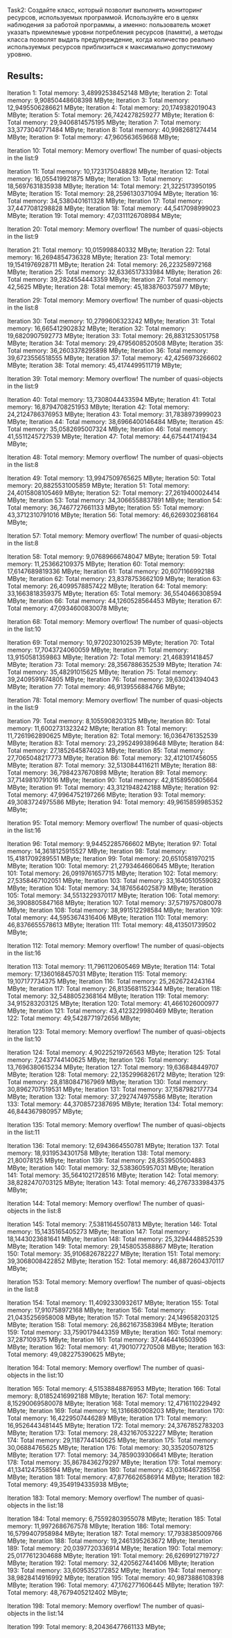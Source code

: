 ﻿Task2: Создайте класс, который позволит выполнять мониторинг ресурсов, используемых программой.
    Используйте его в целях наблюдения за работой программы, а именно: пользователь может
    указать приемлемые уровни потребления ресурсов (памяти), а методы класса позволят выдать
    предупреждение, когда количество реально используемых ресурсов приблизиться к
    максимально допустимому уровню.

Results:
------------------------------------------------------------------------------------------------------------------------------------
Iteration 1:    Total memory: 3,48992538452148 MByte;
Iteration 2:    Total memory: 9,90850448608398 MByte;
Iteration 3:    Total memory: 12,9495506286621 MByte;
Iteration 4:    Total memory: 20,1749382019043 MByte;
Iteration 5:    Total memory: 26,7424278259277 MByte;
Iteration 6:    Total memory: 29,9406814575195 MByte;
Iteration 7:    Total memory: 33,3773040771484 MByte;
Iteration 8:    Total memory: 40,9982681274414 MByte;
Iteration 9:    Total memory: 47,960563659668 MByte;

Iteration 10:   Total memory: Memory overflow!          The number of quasi-objects in the list:9

Iteration 11:   Total memory: 10,1723175048828 MByte;
Iteration 12:   Total memory: 16,055419921875 MByte;
Iteration 13:   Total memory: 18,5697631835938 MByte;
Iteration 14:   Total memory: 21,3225173950195 MByte;
Iteration 15:   Total memory: 28,2596130371094 MByte;
Iteration 16:   Total memory: 34,5380401611328 MByte;
Iteration 17:   Total memory: 37,4477081298828 MByte;
Iteration 18:   Total memory: 44,5417098999023 MByte;
Iteration 19:   Total memory: 47,0311126708984 MByte;

Iteration 20:   Total memory: Memory overflow!          The number of quasi-objects in the list:9

Iteration 21:   Total memory: 10,015998840332 MByte;
Iteration 22:   Total memory: 16,2694854736328 MByte;
Iteration 23:   Total memory: 19,1541976928711 MByte;
Iteration 24:   Total memory: 26,223258972168 MByte;
Iteration 25:   Total memory: 32,6336517333984 MByte;
Iteration 26:   Total memory: 39,2824554443359 MByte;
Iteration 27:   Total memory: 42,5625 MByte;
Iteration 28:   Total memory: 45,1838760375977 MByte;

Iteration 29:   Total memory: Memory overflow!          The number of quasi-objects in the list:8

Iteration 30:   Total memory: 10,2799606323242 MByte;
Iteration 31:   Total memory: 16,665412902832 MByte;
Iteration 32:   Total memory: 19,6820907592773 MByte;
Iteration 33:   Total memory: 26,8831253051758 MByte;
Iteration 34:   Total memory: 29,4795608520508 MByte;
Iteration 35:   Total memory: 36,2603378295898 MByte;
Iteration 36:   Total memory: 39,6723556518555 MByte;
Iteration 37:   Total memory: 42,4256973266602 MByte;
Iteration 38:   Total memory: 45,4174499511719 MByte;

Iteration 39:   Total memory: Memory overflow!          The number of quasi-objects in the list:9

Iteration 40:   Total memory: 13,7308044433594 MByte;
Iteration 41:   Total memory: 16,8794708251953 MByte;
Iteration 42:   Total memory: 24,2124786376953 MByte;
Iteration 43:   Total memory: 31,7838973999023 MByte;
Iteration 44:   Total memory: 38,6966400146484 MByte;
Iteration 45:   Total memory: 35,0582695007324 MByte;
Iteration 46:   Total memory: 41,5511245727539 MByte;
Iteration 47:   Total memory: 44,6754417419434 MByte;

Iteration 48:   Total memory: Memory overflow!          The number of quasi-objects in the list:8

Iteration 49:   Total memory: 13,9947509765625 MByte;
Iteration 50:   Total memory: 20,8825531005859 MByte;
Iteration 51:   Total memory: 24,4015808105469 MByte;
Iteration 52:   Total memory: 27,2619400024414 MByte;
Iteration 53:   Total memory: 34,3066558837891 MByte;
Iteration 54:   Total memory: 36,7467727661133 MByte;
Iteration 55:   Total memory: 43,3712310791016 MByte;
Iteration 56:   Total memory: 46,6269302368164 MByte;

Iteration 57:   Total memory: Memory overflow!          The number of quasi-objects in the list:8

Iteration 58:   Total memory: 9,07689666748047 MByte;
Iteration 59:   Total memory: 11,253662109375 MByte;
Iteration 60:   Total memory: 17,6147689819336 MByte;
Iteration 61:   Total memory: 20,6071166992188 MByte;
Iteration 62:   Total memory: 23,8378753662109 MByte;
Iteration 63:   Total memory: 26,4099578857422 MByte;
Iteration 64:   Total memory: 33,1663818359375 MByte;
Iteration 65:   Total memory: 36,5540466308594 MByte;
Iteration 66:   Total memory: 44,1260528564453 MByte;
Iteration 67:   Total memory: 47,0934600830078 MByte;

Iteration 68:   Total memory: Memory overflow!          The number of quasi-objects in the list:10

Iteration 69:   Total memory: 10,9720230102539 MByte;
Iteration 70:   Total memory: 17,7043724060059 MByte;
Iteration 71:   Total memory: 13,9150581359863 MByte;
Iteration 72:   Total memory: 21,468391418457 MByte;
Iteration 73:   Total memory: 28,3567886352539 MByte;
Iteration 74:   Total memory: 35,48291015625 MByte;
Iteration 75:   Total memory: 39,2409591674805 MByte;
Iteration 76:   Total memory: 39,630241394043 MByte;
Iteration 77:   Total memory: 46,9139556884766 MByte;

Iteration 78:   Total memory: Memory overflow!          The number of quasi-objects in the list:9

Iteration 79:   Total memory: 8,1055908203125 MByte;
Iteration 80:   Total memory: 11,6002731323242 MByte;
Iteration 81:   Total memory: 11,7261962890625 MByte;
Iteration 82:   Total memory: 16,0364761352539 MByte;
Iteration 83:   Total memory: 23,2952499389648 MByte;
Iteration 84:   Total memory: 27,1852645874023 MByte;
Iteration 85:   Total memory: 27,7065048217773 MByte;
Iteration 86:   Total memory: 32,4121017456055 MByte;
Iteration 87:   Total memory: 32,5130844116211 MByte;
Iteration 88:   Total memory: 36,7984237670898 MByte;
Iteration 89:   Total memory: 37,7149810791016 MByte;
Iteration 90:   Total memory: 42,8158950805664 MByte;
Iteration 91:   Total memory: 43,3121948242188 MByte;
Iteration 92:   Total memory: 47,9964752197266 MByte;
Iteration 93:   Total memory: 49,3083724975586 MByte;
Iteration 94:   Total memory: 49,9615859985352 MByte;

Iteration 95:   Total memory: Memory overflow!          The number of quasi-objects in the list:16

Iteration 96:   Total memory: 9,94452285766602 MByte;
Iteration 97:   Total memory: 14,3618125915527 MByte;
Iteration 98:   Total memory: 15,4181709289551 MByte;
Iteration 99:   Total memory: 20,6510581970215 MByte;
Iteration 100:  Total memory: 21,2793464660645 MByte;
Iteration 101:  Total memory: 26,0919761657715 MByte;
Iteration 102:  Total memory: 27,5358467102051 MByte;
Iteration 103:  Total memory: 33,1640510559082 MByte;
Iteration 104:  Total memory: 34,1876564025879 MByte;
Iteration 105:  Total memory: 34,5513229370117 MByte;
Iteration 106:  Total memory: 36,3908805847168 MByte;
Iteration 107:  Total memory: 37,5719757080078 MByte;
Iteration 108:  Total memory: 38,991512298584 MByte;
Iteration 109:  Total memory: 44,5953674316406 MByte;
Iteration 110:  Total memory: 46,8376655578613 MByte;
Iteration 111:  Total memory: 48,413501739502 MByte;

Iteration 112:  Total memory: Memory overflow!          The number of quasi-objects in the list:16

Iteration 113:  Total memory: 11,7961120605469 MByte;
Iteration 114:  Total memory: 17,1360168457031 MByte;
Iteration 115:  Total memory: 19,107177734375 MByte;
Iteration 116:  Total memory: 25,2626724243164 MByte;
Iteration 117:  Total memory: 26,8135681152344 MByte;
Iteration 118:  Total memory: 32,5488052368164 MByte;
Iteration 119:  Total memory: 34,915283203125 MByte;
Iteration 120:  Total memory: 41,4661026000977 MByte;
Iteration 121:  Total memory: 43,4123229980469 MByte;
Iteration 122:  Total memory: 49,5428771972656 MByte;

Iteration 123:  Total memory: Memory overflow!          The number of quasi-objects in the list:10

Iteration 124:  Total memory: 4,90225219726563 MByte;
Iteration 125:  Total memory: 7,2437744140625 MByte;
Iteration 126:  Total memory: 13,7696380615234 MByte;
Iteration 127:  Total memory: 19,636848449707 MByte;
Iteration 128:  Total memory: 22,1352996826172 MByte;
Iteration 129:  Total memory: 28,8180847167969 MByte;
Iteration 130:  Total memory: 30,8962707519531 MByte;
Iteration 131:  Total memory: 37,1587982177734 MByte;
Iteration 132:  Total memory: 37,2927474975586 MByte;
Iteration 133:  Total memory: 44,3708572387695 MByte;
Iteration 134:  Total memory: 46,844367980957 MByte;

Iteration 135:  Total memory: Memory overflow!          The number of quasi-objects in the list:11

Iteration 136:  Total memory: 12,6943664550781 MByte;
Iteration 137:  Total memory: 18,9319534301758 MByte;
Iteration 138:  Total memory: 21,80078125 MByte;
Iteration 139:  Total memory: 28,8539505004883 MByte;
Iteration 140:  Total memory: 32,5383605957031 MByte;
Iteration 141:  Total memory: 35,5641021728516 MByte;
Iteration 142:  Total memory: 38,8282470703125 MByte;
Iteration 143:  Total memory: 46,2767333984375 MByte;

Iteration 144:  Total memory: Memory overflow!          The number of quasi-objects in the list:8

Iteration 145:  Total memory: 7,53811645507813 MByte;
Iteration 146:  Total memory: 15,1435165405273 MByte;
Iteration 147:  Total memory: 18,1443023681641 MByte;
Iteration 148:  Total memory: 25,3294448852539 MByte;
Iteration 149:  Total memory: 29,1458053588867 MByte;
Iteration 150:  Total memory: 35,9106826782227 MByte;
Iteration 151:  Total memory: 39,3068008422852 MByte;
Iteration 152:  Total memory: 46,8872604370117 MByte;

Iteration 153:  Total memory: Memory overflow!          The number of quasi-objects in the list:8

Iteration 154:  Total memory: 11,4092330932617 MByte;
Iteration 155:  Total memory: 17,910758972168 MByte;
Iteration 156:  Total memory: 21,0435256958008 MByte;
Iteration 157:  Total memory: 24,149658203125 MByte;
Iteration 158:  Total memory: 26,8621673583984 MByte;
Iteration 159:  Total memory: 33,7590179443359 MByte;
Iteration 160:  Total memory: 37,287109375 MByte;
Iteration 161:  Total memory: 37,4464416503906 MByte;
Iteration 162:  Total memory: 41,7901077270508 MByte;
Iteration 163:  Total memory: 49,082275390625 MByte;

Iteration 164:  Total memory: Memory overflow!          The number of quasi-objects in the list:10

Iteration 165:  Total memory: 4,51538848876953 MByte;
Iteration 166:  Total memory: 8,01852416992188 MByte;
Iteration 167:  Total memory: 8,15290069580078 MByte;
Iteration 168:  Total memory: 12,4716110229492 MByte;
Iteration 169:  Total memory: 16,1316680908203 MByte;
Iteration 170:  Total memory: 16,4229507446289 MByte;
Iteration 171:  Total memory: 16,9526443481445 MByte;
Iteration 172:  Total memory: 24,3767852783203 MByte;
Iteration 173:  Total memory: 28,4321670532227 MByte;
Iteration 174:  Total memory: 29,1187744140625 MByte;
Iteration 175:  Total memory: 30,06884765625 MByte;
Iteration 176:  Total memory: 30,335205078125 MByte;
Iteration 177:  Total memory: 34,7859039306641 MByte;
Iteration 178:  Total memory: 35,8678436279297 MByte;
Iteration 179:  Total memory: 41,1341247558594 MByte;
Iteration 180:  Total memory: 43,0316467285156 MByte;
Iteration 181:  Total memory: 47,8776626586914 MByte;
Iteration 182:  Total memory: 49,3549194335938 MByte;

Iteration 183:  Total memory: Memory overflow!          The number of quasi-objects in the list:18

Iteration 184:  Total memory: 6,75592803955078 MByte;
Iteration 185:  Total memory: 11,9972686767578 MByte;
Iteration 186:  Total memory: 16,5799407958984 MByte;
Iteration 187:  Total memory: 17,7938385009766 MByte;
Iteration 188:  Total memory: 19,2461395263672 MByte;
Iteration 189:  Total memory: 20,0397720336914 MByte;
Iteration 190:  Total memory: 25,0177612304688 MByte;
Iteration 191:  Total memory: 26,6269912719727 MByte;
Iteration 192:  Total memory: 32,4205627441406 MByte;
Iteration 193:  Total memory: 33,6095352172852 MByte;
Iteration 194:  Total memory: 38,9828414916992 MByte;
Iteration 195:  Total memory: 40,9873886108398 MByte;
Iteration 196:  Total memory: 47,1762771606445 MByte;
Iteration 197:  Total memory: 48,7679405212402 MByte;

Iteration 198:  Total memory: Memory overflow!          The number of quasi-objects in the list:14

Iteration 199:  Total memory: 8,20436477661133 MByte;